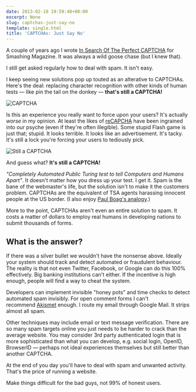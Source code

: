```yaml
---
date: 2013-02-18 19:59:48+00:00
excerpt: None
slug: captchas-just-say-no
template: single.html
title: 'CAPTCHAs: Just Say No'
---
```


A couple of years ago I wrote [In Search Of The Perfect CAPTCHA](http://coding.smashingmagazine.com/2011/03/04/in-search-of-the-perfect-captcha/) for Smashing Magazine. It was always a wild goose chase (but I knew that).

I still get asked regularly how to deal with spam. It isn't easy.

I keep seeing new solutions pop up touted as an alterative to CAPTCHAs. Here's the deal: replacing character recognition with other kinds of human tests — like pin the tail on the donkey — **that's still a CAPTCHA!**

![CAPTCHA](/images/blog/2013/CAPTCHA.png)

Is this an experience you really want to force upon your users? It's actually _worse_ in my opinion. At least the likes of [reCAPCHA](http://en.wikipedia.org/wiki/ReCAPTCHA) have been ingrained into our psyche (even if they're often illegible). Some stupid Flash game is just that; stupid. It looks terrible. It looks like an advertisement. It's tacky. It's still a lock you're forcing your users to tediously pick.

![Still a CAPTCHA](/images/blog/2013/STILL-A-CAPTCHA.png)

And guess what? **It's still a CAPTCHA!**

_"Completely Automated Public Turing test to tell Computers and Humans Apart"_. It doesn't matter how you dress up your test. I get it. Spam is the bane of the webmaster's life, but the solution isn't to make it the customers problem. CAPTCHAs are the equivalent of TSA agents harassing innocent people at the US border. (I also enjoy [Paul Boag's analogy](http://boagworld.com/usability/dealing-with-spam/).)

More to the point, CAPTCHAs aren't even an entire solution to spam. It costs a matter of dollars to employ real humans in developing nations to submit thousands of forms.

## What is the answer?

If there was a silver bullet we wouldn't have the nonsense above. Ideally your system should track and detect automated or fraudulent behaviour. The reality is that not even Twitter, Facebook, or Google can do this 100% effectively. Big banking institutions can't either. If the incentive is high enough, people will find a way to cheat the system.

Developers can implement invisible "honey pots" and time checks to detect automated spam invisibly. For open comment forms I can't recommend [Akismet](http://akismet.com/) enough. I route my email through Google Mail. It strips almost all spam.

Other techniques may include email or text message verification. There are so many spam targets online you just needs to be harder to crack than the average website. You may consider 3rd party authenticated login that is more sophisticated than what you can develop, e.g. social login, OpenID, BrowserID — perhaps not ideal experiences themselves but still better than another CAPTCHA.

At the end of you day you'll have to deal with spam and unwanted activity. That's the price of running a website.

Make things difficult for the bad guys, not 99% of honest users.
